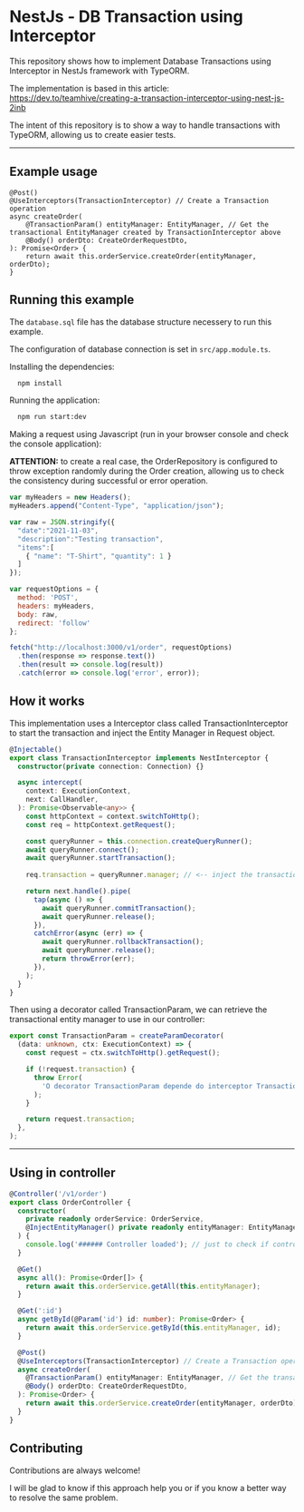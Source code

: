 
# NestJs - DB Transaction using Interceptor

This repository shows how to implement Database Transactions using Interceptor in NestJs framework with TypeORM.

The implementation is based in this article: https://dev.to/teamhive/creating-a-transaction-interceptor-using-nest-js-2inb

The intent of this repository is to show a way to handle transactions with TypeORM, allowing us to create easier tests.

---

## Example usage
```
@Post()
@UseInterceptors(TransactionInterceptor) // Create a Transaction operation
async createOrder(
    @TransactionParam() entityManager: EntityManager, // Get the transactional EntityManager created by TransactionInterceptor above
    @Body() orderDto: CreateOrderRequestDto,
): Promise<Order> {
    return await this.orderService.createOrder(entityManager, orderDto);
}
```


## Running this example

The `database.sql` file has the database structure necessery to run this example.

The configuration of database connection is set in `src/app.module.ts`.

Installing the dependencies:
```bash
  npm install
```
Running the application:

```bash
  npm run start:dev
```


Making a request using Javascript (run in your browser console and check the console application):

**ATTENTION:** to create a real case, the OrderRepository is configured to throw exception randomly 
during the Order creation, allowing us to check the consistency during successful or error operation.
```js
var myHeaders = new Headers();
myHeaders.append("Content-Type", "application/json");

var raw = JSON.stringify({
  "date":"2021-11-03",
  "description":"Testing transaction",
  "items":[
    { "name": "T-Shirt", "quantity": 1 }
  ]
});

var requestOptions = {
  method: 'POST',
  headers: myHeaders,
  body: raw,
  redirect: 'follow'
};

fetch("http://localhost:3000/v1/order", requestOptions)
  .then(response => response.text())
  .then(result => console.log(result))
  .catch(error => console.log('error', error));
```


## How it works

This implementation uses a Interceptor class called TransactionInterceptor to start the transaction and inject the Entity Manager in Request object.

```typescript
@Injectable()
export class TransactionInterceptor implements NestInterceptor {
  constructor(private connection: Connection) {}

  async intercept(
    context: ExecutionContext,
    next: CallHandler,
  ): Promise<Observable<any>> {
    const httpContext = context.switchToHttp();
    const req = httpContext.getRequest();

    const queryRunner = this.connection.createQueryRunner();
    await queryRunner.connect();
    await queryRunner.startTransaction();
    
    req.transaction = queryRunner.manager; // <-- inject the transactional entity manager in request to be retrieve by the TransactionParam decorator

    return next.handle().pipe(
      tap(async () => {
        await queryRunner.commitTransaction();
        await queryRunner.release();
      }),
      catchError(async (err) => {
        await queryRunner.rollbackTransaction();
        await queryRunner.release();
        return throwError(err);
      }),
    );
  }
}
```

Then using a decorator called TransactionParam, we can retrieve the transactional entity manager to use in our controller:

```typescript
export const TransactionParam = createParamDecorator(
  (data: unknown, ctx: ExecutionContext) => {
    const request = ctx.switchToHttp().getRequest();

    if (!request.transaction) {
      throw Error(
        'O decorator TransactionParam depende do interceptor TransactionInterceptor',
      );
    }

    return request.transaction;
  },
);
```

---

## Using in controller

```typescript
@Controller('/v1/order')
export class OrderController {
  constructor(
    private readonly orderService: OrderService,
    @InjectEntityManager() private readonly entityManager: EntityManager, // manager to use in non transaction operations
  ) {
    console.log('###### Controller loaded'); // just to check if controller is loaded multiple times because of some dependency
  }

  @Get()
  async all(): Promise<Order[]> {
    return await this.orderService.getAll(this.entityManager);
  }

  @Get(':id')
  async getById(@Param('id') id: number): Promise<Order> {
    return await this.orderService.getById(this.entityManager, id);
  }

  @Post()
  @UseInterceptors(TransactionInterceptor) // Create a Transaction operation
  async createOrder(
    @TransactionParam() entityManager: EntityManager, // Get the transactional EntityManager created by TransactionInterceptor above
    @Body() orderDto: CreateOrderRequestDto,
  ): Promise<Order> {
    return await this.orderService.createOrder(entityManager, orderDto);
  }
}
```


## Contributing

Contributions are always welcome!

I will be glad to know if this approach help you or if you know a better way to resolve the same problem.

